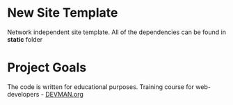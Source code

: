 # New Site Template

Network independent site template. All of the dependencies can be found in **static** folder

# Project Goals

The code is written for educational purposes. Training course for web-developers - [DEVMAN.org](https://devman.org)
